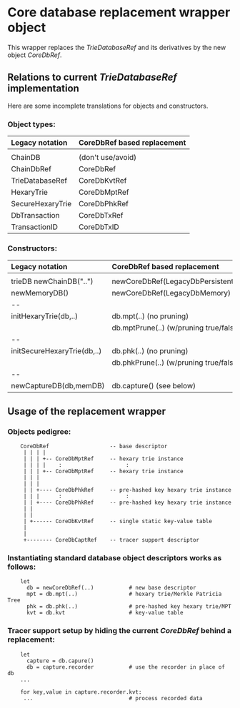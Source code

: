 Core database replacement wrapper object
========================================
This wrapper replaces the *TrieDatabaseRef* and its derivatives by the new
object *CoreDbRef*.

Relations to current *TrieDatabaseRef* implementation
-----------------------------------------------------
Here are some incomplete translations for objects and constructors.

### Object types:

| **Legacy notation**         | **CoreDbRef based replacement**       |
|:----------------------------|:--------------------------------------|
|                             |                                       |
| ChainDB                     | (don't use/avoid)                     |
| ChainDbRef                  | CoreDbRef                             |
| TrieDatabaseRef             | CoreDbKvtRef                          |
| HexaryTrie                  | CoreDbMptRef                          |
| SecureHexaryTrie            | CoreDbPhkRef                          |
| DbTransaction               | CoreDbTxRef                           |
| TransactionID               | CoreDbTxID                            |


### Constructors:

| **Legacy notation**         | **CoreDbRef based replacement**       |
|:----------------------------|:--------------------------------------|
|                             |                                       |
| trieDB newChainDB("..")     | newCoreDbRef(LegacyDbPersistent,"..") |
| newMemoryDB()               | newCoreDbRef(LegacyDbMemory)          |
| --                          |                                       |
| initHexaryTrie(db,..)       | db.mpt(..)      (no pruning)          |
|                             | db.mptPrune(..) (w/pruning true/false)|
| --                          |                                       |
| initSecureHexaryTrie(db,..) | db.phk(..)      (no pruning)          |
|                             | db.phkPrune(..) (w/pruning true/false)|
| --                          |                                       |
| newCaptureDB(db,memDB)      | db.capture()    (see below)           |


Usage of the replacement wrapper
--------------------------------

### Objects pedigree:

        CoreDbRef                   -- base descriptor
         | | | |
         | | | +-- CoreDbMptRef     -- hexary trie instance
         | | | |    :                    :
         | | | +-- CoreDbMptRef     -- hexary trie instance
         | | |
         | | |
         | | +---- CoreDbPhkRef     -- pre-hashed key hexary trie instance
         | | |      :                    :
         | | +---- CoreDbPhkRef     -- pre-hashed key hexary trie instance
         | |
         | |
         | +------ CoreDbKvtRef     -- single static key-value table
         |
         |
         +-------- CoreDbCaptRef    -- tracer support descriptor

### Instantiating standard database object descriptors works as follows:

        let
          db = newCoreDbRef(..)           # new base descriptor
          mpt = db.mpt(..)                # hexary trie/Merkle Patricia Tree
          phk = db.phk(..)                # pre-hashed key hexary trie/MPT
          kvt = db.kvt                    # key-value table

### Tracer support setup by hiding the current *CoreDbRef* behind a replacement:

        let
          capture = db.capure()
          db = capture.recorder           # use the recorder in place of db
        ...

        for key,value in capture.recorder.kvt:
         ...                              # process recorded data
